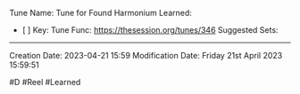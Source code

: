 Tune Name: Tune for Found Harmonium
Learned: 
- [ ] 
Key:
Tune Func: https://thesession.org/tunes/346
Suggested Sets:

---
Creation Date: 2023-04-21 15:59
Modification Date: Friday 21st April 2023 15:59:51


#D #Reel #Learned 